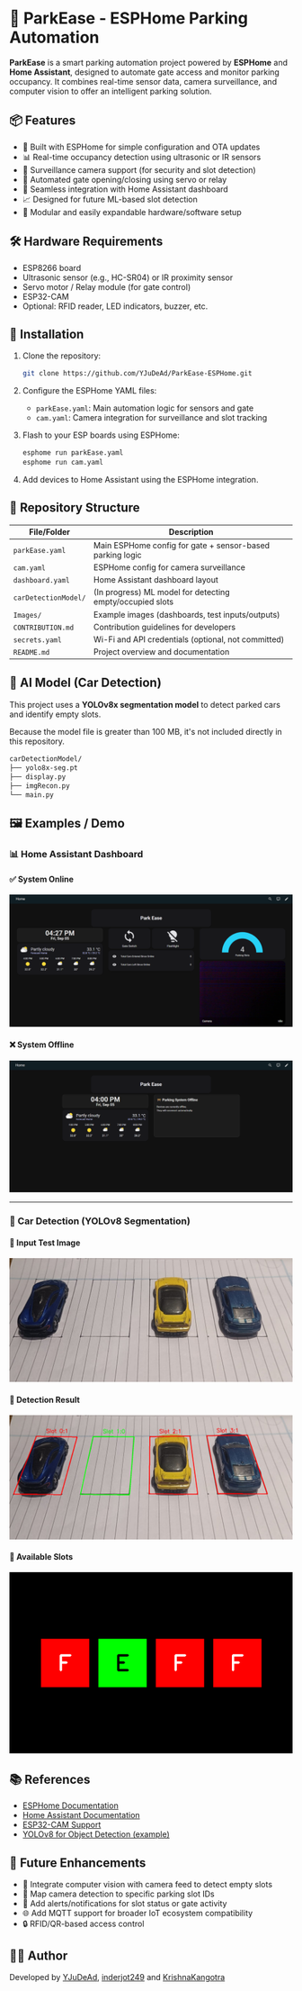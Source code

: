 # 🚗 ParkEase - ESPHome Parking Automation

**ParkEase** is a smart parking automation project powered by **ESPHome** and **Home Assistant**, designed to automate gate access and monitor parking occupancy. It combines real-time sensor data, camera surveillance, and computer vision to offer an intelligent parking solution.

## 📦 Features

- 🔌 Built with ESPHome for simple configuration and OTA updates
- 📊 Real-time occupancy detection using ultrasonic or IR sensors
- 📸 Surveillance camera support (for security and slot detection)
- 🚪 Automated gate opening/closing using servo or relay
- 🧠 Seamless integration with Home Assistant dashboard
- 📈 Designed for future ML-based slot detection
- 🔧 Modular and easily expandable hardware/software setup

## 🛠 Hardware Requirements

- ESP8266 board
- Ultrasonic sensor (e.g., HC-SR04) or IR proximity sensor
- Servo motor / Relay module (for gate control)
- ESP32-CAM
- Optional: RFID reader, LED indicators, buzzer, etc.

## 🧾 Installation

1. Clone the repository:
   ```bash
   git clone https://github.com/YJuDeAd/ParkEase-ESPHome.git
   ````

2. Configure the ESPHome YAML files:

   * `parkEase.yaml`: Main automation logic for sensors and gate
   * `cam.yaml`: Camera integration for surveillance and slot tracking

3. Flash to your ESP boards using ESPHome:

   ```bash
   esphome run parkEase.yaml
   esphome run cam.yaml
   ```

4. Add devices to Home Assistant using the ESPHome integration.

## 📁 Repository Structure

| File/Folder            | Description                                               |
| ---------------------- | --------------------------------------------------------- |
| `parkEase.yaml`        | Main ESPHome config for gate + sensor-based parking logic |
| `cam.yaml`             | ESPHome config for camera surveillance                    |
| `dashboard.yaml`       | Home Assistant dashboard layout                           |
| `carDetectionModel/` | (In progress) ML model for detecting empty/occupied slots |
| `Images/`              | Example images (dashboards, test inputs/outputs)          |
| `CONTRIBUTION.md`      | Contribution guidelines for developers                    |
| `secrets.yaml`         | Wi-Fi and API credentials (optional, not committed)       |
| `README.md`            | Project overview and documentation                        |


## 🧠 AI Model (Car Detection)  

This project uses a **YOLOv8x segmentation model** to detect parked cars and identify empty slots.  

Because the model file is greater than 100 MB, it's not included directly in this repository.  

```
carDetectionModel/
├── yolo8x-seg.pt
├── display.py
├── imgRecon.py
└── main.py
```

## 🖼️ Examples / Demo

### 📊 Home Assistant Dashboard

#### ✅ System Online
![Dashboard Online](Images/dashboard_online.png)

#### ❌ System Offline
![Dashboard Offline](Images/dashboard_offline.png)

---

### 🧪 Car Detection (YOLOv8 Segmentation)

#### 🔹 Input Test Image
![Test Image](Images/recieved.jpeg)

#### 🔹 Detection Result
![Detection Result](Images/output.png)

#### 🔹 Available Slots
![Available Slots](Images/available_slots.png)

## 📚 References

* [ESPHome Documentation](https://esphome.io/)
* [Home Assistant Documentation](https://www.home-assistant.io/)
* [ESP32-CAM Support](https://esphome.io/components/esp32_camera.html)
* [YOLOv8 for Object Detection (example)](https://docs.ultralytics.com/models/yolov8/)

## 🎯 Future Enhancements

* 🧠 Integrate computer vision with camera feed to detect empty slots
* 📍 Map camera detection to specific parking slot IDs
* 🔔 Add alerts/notifications for slot status or gate activity
* 🌐 Add MQTT support for broader IoT ecosystem compatibility
* 🔒 RFID/QR-based access control

## 🧑‍💻 Author

Developed by [YJuDeAd](https://github.com/YJuDeAd), [inderjot249](https://github.com/inderjot249) and [KrishnaKangotra](https://github.com/KrishnaKangotra)
